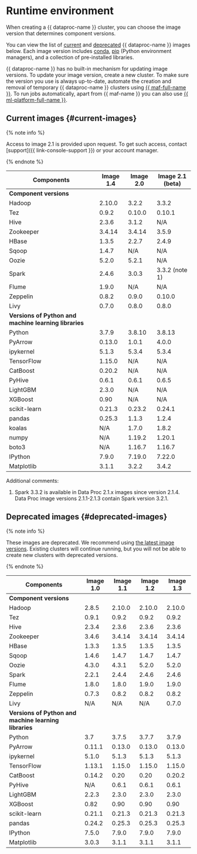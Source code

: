 # Runtime environment

When creating a {{ dataproc-name }} cluster, you can choose the image version that determines component versions.

You can view the list of  [current](#current-images) and [deprecated](#deprecated-images) {{ dataproc-name }} images below. Each image version includes [conda](https://docs.conda.io/en/latest/), [pip](https://pip.pypa.io/en/stable/installation/) (Python environment managers), and a collection of pre-installed libraries.

{{ dataproc-name }} has no built-in mechanism for updating image versions. To update your image version, create a new cluster. To make sure the version you use is always up-to-date, automate the creation and removal of temporary {{ dataproc-name }} clusters using [{{ maf-full-name }}](../tutorials/airflow-automation.md). To run jobs automatically, apart from {{ maf-name }} you can also use [{{ ml-platform-full-name }}](../tutorials/datasphere-integration.md).

## Current images {#current-images}


{% note info %}

Access to image 2.1 is provided upon request. To get such access, contact [support]({{ link-console-support }}) or your account manager.

{% endnote %}



| Components   | Image 1.4 | Image 2.0 | Image 2.1 (beta) |
| ------------ | --------- | --------- | ---------------- |
| **Component versions**                                  |
| Hadoop | 2.10.0 | 3.2.2 | 3.3.2 |
| Tez | 0.9.2 | 0.10.0 | 0.10.1 |
| Hive | 2.3.6 | 3.1.2 | N/A |
| Zookeeper | 3.4.14 | 3.4.14 | 3.5.9 |
| HBase | 1.3.5 | 2.2.7 | 2.4.9 |
| Sqoop | 1.4.7 | N/A | N/A |
| Oozie | 5.2.0 | 5.2.1 | N/A |
| Spark | 2.4.6 | 3.0.3 | 3.3.2 (note 1) |
| Flume | 1.9.0 | N/A | N/A |
| Zeppelin | 0.8.2 | 0.9.0 | 0.10.0 |
| Livy | 0.7.0 | 0.8.0 | 0.8.0 |
| **Versions of Python and machine learning libraries** |
| Python | 3.7.9 | 3.8.10 | 3.8.13 |
| PyArrow | 0.13.0 | 1.0.1 | 4.0.0 |
| ipykernel | 5.1.3 | 5.3.4 | 5.3.4 |
| TensorFlow | 1.15.0 | N/A | N/A |
| CatBoost | 0.20.2 | N/A | N/A |
| PyHive | 0.6.1 | 0.6.1 | 0.6.5 |
| LightGBM | 2.3.0 | N/A | N/A |
| XGBoost | 0.90 | N/A | N/A |
| scikit-learn | 0.21.3 | 0.23.2 | 0.24.1 |
| pandas | 0.25.3 | 1.1.3 | 1.2.4 |
| koalas | N/A | 1.7.0 | 1.8.2 |
| numpy | N/A | 1.19.2 | 1.20.1 |
| boto3 | N/A | 1.16.7 | 1.16.7 |
| IPython | 7.9.0 | 7.19.0 | 7.22.0 |
| Matplotlib | 3.1.1 | 3.2.2 | 3.4.2 |

Additional comments:

1. Spark 3.3.2 is available in Data Proc 2.1.x images since version 2.1.4. Data Proc image versions 2.1.1-2.1.3 contain Spark version 3.2.1.


## Deprecated images {#deprecated-images}

{% note info %}

These images are deprecated. We recommend using [the latest image versions](#current-images). Existing clusters will continue running, but you will not be able to create new clusters with deprecated versions.

{% endnote %}

| Components | Image 1.0 | Image 1.1 | Image 1.2 | Image 1.3 |
| ------------ | --------- | --------- | --------- | --------- |
| **Component versions** |
| Hadoop | 2.8.5 | 2.10.0 | 2.10.0 | 2.10.0 |
| Tez | 0.9.1 | 0.9.2 | 0.9.2 | 0.9.2 |
| Hive | 2.3.4 | 2.3.6 | 2.3.6 | 2.3.6 |
| Zookeeper | 3.4.6 | 3.4.14 | 3.4.14 | 3.4.14 |
| HBase | 1.3.3 | 1.3.5 | 1.3.5 | 1.3.5 |
| Sqoop | 1.4.6 | 1.4.7 | 1.4.7 | 1.4.7 |
| Oozie | 4.3.0 | 4.3.1 | 5.2.0 | 5.2.0 |
| Spark | 2.2.1 | 2.4.4 | 2.4.6 | 2.4.6 |
| Flume | 1.8.0 | 1.8.0 | 1.9.0 | 1.9.0 |
| Zeppelin | 0.7.3 | 0.8.2 | 0.8.2 | 0.8.2 |
| Livy | N/A | N/A | N/A | 0.7.0 |
| **Versions of Python and machine learning libraries** |
| Python | 3.7 | 3.7.5 | 3.7.7 | 3.7.9 |
| PyArrow | 0.11.1 | 0.13.0 | 0.13.0 | 0.13.0 |
| ipykernel | 5.1.0 | 5.1.3 | 5.1.3 | 5.1.3 |
| TensorFlow | 1.13.1 | 1.15.0 | 1.15.0 | 1.15.0 |
| CatBoost | 0.14.2 | 0.20 | 0.20 | 0.20.2 |
| PyHive | N/A | 0.6.1 | 0.6.1 | 0.6.1 |
| LightGBM | 2.2.3 | 2.3.0 | 2.3.0 | 2.3.0 |
| XGBoost | 0.82 | 0.90 | 0.90 | 0.90 |
| scikit-learn | 0.21.1 | 0.21.3 | 0.21.3 | 0.21.3 |
| pandas | 0.24.2 | 0.25.3 | 0.25.3 | 0.25.3 |
| IPython | 7.5.0 | 7.9.0 | 7.9.0 | 7.9.0 |
| Matplotlib | 3.0.3 | 3.1.1 | 3.1.1 | 3.1.1 |

